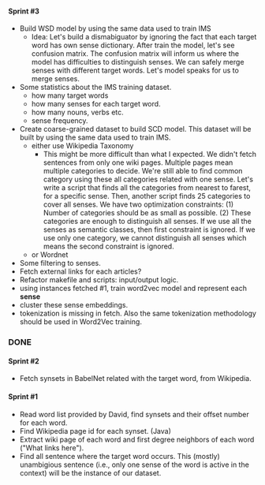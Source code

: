 #### Sprint #3
- Build WSD model by using the same data used to train IMS
    - Idea: Let's build a dismabiguator by ignoring the fact that each target word has own sense dictionary. After train the model, let's see confusion matrix. The confusion matrix will inform us where the model has difficulties to distinguish senses. We can safely merge senses with different target words. Let's model speaks for us to merge senses.
- Some statistics about the IMS training dataset.
    - how many target words
    - how many senses for each target word.
    - how many nouns, verbs etc.
    - sense frequency.
- Create coarse-grained dataset to build SCD model. This dataset will be built by using the same data used to train IMS. 
    - either use Wikipedia Taxonomy
        - This might be more difficult than what I expected. We didn't fetch sentences from only one wiki pages. Multiple pages mean multiple categories to decide. We're still able to find common category using these all categories related with one sense. Let's write a script that finds all the categories from nearest to farest, for a specific sense. Then, another script finds 25 categories to cover all senses. We have two optimization constraints: (1) Number of categories should be as small as possible. (2) These categories are enough to distinguish all senses. If we use all the senses as semantic classes, then first constraint is ignored. If we use only one category, we cannot distinguish all senses which means the second constraint is ignored.
    - or Wordnet
- Some filtering to senses.
- Fetch external links for each articles?
- Refactor makefile and scripts: input/output logic.
- using instances fetched #1, train word2vec model and represent each **sense** 
- cluster these sense embeddings.
- tokenization is missing in fetch. Also the same tokenization methodology should be used in Word2Vec training.

### DONE

#### Sprint #2
- Fetch synsets in BabelNet related with the target word, from Wikipedia.
#### Sprint #1
- Read word list provided by David, find synsets and their offset number for each word.
- Find Wikipedia page id for each synset. (Java)
- Extract wiki page of each word and first degree neighbors of each word ("What links here").
- Find all sentence where the target word occurs. This (mostly) unambigious sentence (i.e., only one sense of the word is active in the context) will be the instance of our dataset.
